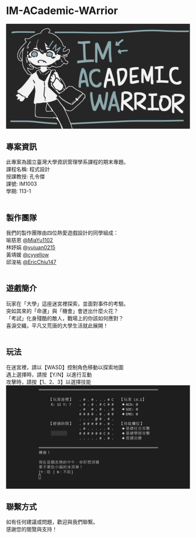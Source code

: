 # **IM-ACademic-WArrior**
![game_cover](https://github.com/IM-Little-Circle/IM-ACademic-WArrior/blob/main/assets/game_cover.jpg)
<br>

## 專案資訊
此專案為國立臺灣大學資訊管理學系課程的期末專題。 <br>
課程名稱: 程式設計 <br>
授課教授: 孔令傑 <br>
課號: IM1003 <br>
學期: 113-1 <br>
<br>

## 製作團隊
我們的製作團隊由四位熱愛遊戲設計的同學組成： <br>
喻慈恩 [@MiaYu1102](https://github.com/MiaYu1102) <br>
林妤娟 [@yujuan0215](https://github.com/yujuan0215) <br>
黃靖媛 [@cyyellow](https://github.com/cyyellow) <br>
邱浚祐 [@EricChiu147](https://github.com/EricChiu147) <br>
<br>

## 遊戲簡介

玩家在「大學」這座迷宮裡探索，並面對事件的考驗。 <br>
 突如其來的「命運」與「機會」會迸出什麼火花？ <br>
 「考試」化身殘酷的敵人，戰場上的你該如何應對？ <br>
 喜淚交織，平凡又荒唐的大學生活就此展開！ <br>
<br>

## 玩法
在迷宮裡，請以【WASD】控制角色移動以探索地圖 <br>
遇上選擇時，請按【Y/N】以進行互動 <br>
攻擊時，請按【1、2、3】以選擇技能 <br>
![game_cover](https://github.com/IM-Little-Circle/IM-ACademic-WArrior/blob/main/assets/game_demo.jpg)
<br>

## 聯繫方式
如有任何建議或問題，歡迎與我們聯繫。 <br>
感謝您的閱覽與支持！ <br>
